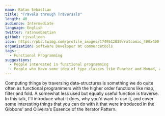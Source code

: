 ```yaml
---
name: Ratan Sebastian
title: "Travels through Traversals"
length: 40
audience: Intermediate
language: English
twitter: ratansebastian
github: rjsvaljean
icon: https://pbs.twimg.com/profile_images/1749512839/ratcomic_400x400.jpg
organization: Software Developer at commercetools
tags:
  - Functional Programming
suggestions:
  - People interested in functional programming
  - People who have some idea of type classes like Functor and Monad, appreciate the value of those abstraction and want to see what else is out there (knowledge of Functor and Monad not required)
---
```

Computing things by traversing data-structures is something we do quite often as functional programmers with the higher order functions like map, filter and fold. A somewhat less used but equally useful function is traverse. In this talk, I'll introduce what it does, why you'd want to use it, and cover some interesting things that you can do with it that were introduced in the Gibbons' and Oliveira's Essence of the Iterator Pattern.
